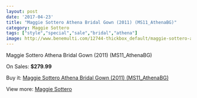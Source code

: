 ```yaml
---
layout: post
date: '2017-04-23'
title: "Maggie Sottero Athena Bridal Gown (2011) (MS11_AthenaBG)"
category: Maggie Sottero
tags: ["style","special","sale","bridal","athena"]
image: http://www.benemulti.com/12744-thickbox_default/maggie-sottero-athena-bridal-gown-2011-ms11athenabg.jpg
---
```

Maggie Sottero Athena Bridal Gown (2011) (MS11_AthenaBG)

On Sales: **$279.99**
<a href="https://www.benemulti.com/en/maggie-sottero/4771-maggie-sottero-athena-bridal-gown-2011-ms11athenabg.html"><amp-img layout="responsive" width="600" height="600" src="//www.benemulti.com/12744-thickbox_default/maggie-sottero-athena-bridal-gown-2011-ms11athenabg.jpg" alt="Maggie Sottero Athena Bridal Gown (2011) (MS11_AthenaBG) 0" /></a>
<a href="https://www.benemulti.com/en/maggie-sottero/4771-maggie-sottero-athena-bridal-gown-2011-ms11athenabg.html"><amp-img layout="responsive" width="600" height="600" src="//www.benemulti.com/12746-thickbox_default/maggie-sottero-athena-bridal-gown-2011-ms11athenabg.jpg" alt="Maggie Sottero Athena Bridal Gown (2011) (MS11_AthenaBG) 1" /></a>
<a href="https://www.benemulti.com/en/maggie-sottero/4771-maggie-sottero-athena-bridal-gown-2011-ms11athenabg.html"><amp-img layout="responsive" width="600" height="600" src="//www.benemulti.com/12745-thickbox_default/maggie-sottero-athena-bridal-gown-2011-ms11athenabg.jpg" alt="Maggie Sottero Athena Bridal Gown (2011) (MS11_AthenaBG) 2" /></a>

Buy it: [Maggie Sottero Athena Bridal Gown (2011) (MS11_AthenaBG)](https://www.benemulti.com/en/maggie-sottero/4771-maggie-sottero-athena-bridal-gown-2011-ms11athenabg.html "Maggie Sottero Athena Bridal Gown (2011) (MS11_AthenaBG)")

View more: [Maggie Sottero](https://www.benemulti.com/en/41-maggie-sottero "Maggie Sottero")